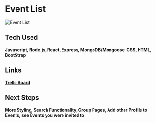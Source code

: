 # Event List

![Event List](https://i.imgur.com/MWxA8FJ.png)

## Tech Used

#### Javascript, Node.js, React, Express, MongoDB/Mongoose, CSS, HTML, BootStrap

## Links

#### [Trello Board](https://trello.com/b/rJWg1irh/event-group)

## Next Steps

#### More Styling, Search Functionality, Group Pages, Add other Profile to Events, see Events you were invited to


